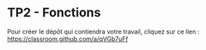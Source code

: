 # TP2 - Fonctions

Pour créer le dépôt qui contiendra votre travail, cliquez sur ce lien : https://classroom.github.com/a/qVGb7uFf
